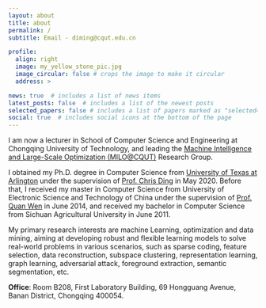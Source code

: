```yaml
---
layout: about
title: about
permalink: /
subtitle: Email - diming@cqut.edu.cn

profile:
  align: right
  image: my_yellow_stone_pic.jpg
  image_circular: false # crops the image to make it circular
  address: >

news: true  # includes a list of news items
latest_posts: false  # includes a list of the newest posts
selected_papers: false # includes a list of papers marked as "selected={true}"
social: true  # includes social icons at the bottom of the page
---
```


I am now a lecturer in School of Computer Science and Engineering at Chongqing University of Technology, and leading the <a href="https://scholar.google.com/citations?user=NQRaX1oAAAAJ&hl=en">Machine Intelligence and Large-Scale Optimization (MILO@CQUT)</a> Research Group.

I obtained my Ph.D. degree in Computer Science from <a href="https://www.uta.edu/">University of Texas at Arlington</a> under the supervision of <a href="https://sds.cuhk.edu.cn/en/teacher/197">Prof. Chris Ding</a> in May 2020.
Before that, I received my master in Computer Science from University of Electronic Science and Technology of China under the supervision of <a href="https://faculty.uestc.edu.cn/wenquan/zh_CN/index.htm">Prof. Quan Wen</a> in June 2014, and received my bachelor in Computer Science from Sichuan Agricultural University in June 2011.

My primary research interests are machine Learning, optimization and data mining, aiming at developing robust and flexible learning models to solve real-world problems in various scenarios, such as sparse coding, feature selection, data reconstruction, subspace clustering, representation learning, graph learning, adversarial attack, foreground extraction, semantic segmentation, etc.

<b>Office</b>: Room B208, First Laboratory Building, 69 Hongguang Avenue, Banan District, Chongqing 400054.
